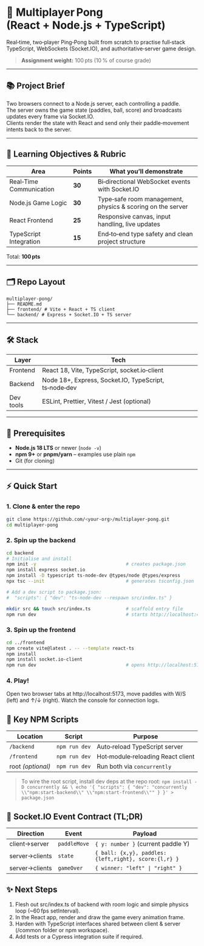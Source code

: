 # 🏓 Multiplayer Pong (React + Node.js + TypeScript)

Real‑time, two‑player Ping‑Pong built from scratch to practise full‑stack TypeScript, WebSockets (Socket.IO), and authoritative‑server game design.

> **Assignment weight:** 100 pts (10 % of course grade)

---

## 📚 Project Brief
Two browsers connect to a Node.js server, each controlling a paddle.  
The server owns the game state (paddles, ball, score) and broadcasts updates every frame via Socket.IO.  
Clients render the state with React and send only their paddle‑movement intents back to the server.

---

## 🎯 Learning Objectives & Rubric

| Area | Points | What you’ll demonstrate |
|------|--------|--------------------------|
| Real‑Time Communication | **30** | Bi‑directional WebSocket events with Socket.IO |
| Node.js Game Logic | **30** | Type‑safe room management, physics & scoring on the server |
| React Frontend | **25** | Responsive canvas, input handling, live updates |
| TypeScript Integration | **15** | End‑to‑end type safety and clean project structure |

Total: **100 pts**

---

## 🗂 Repo Layout

```
multiplayer-pong/
├── README.md
├── frontend/ # Vite + React + TS client
└── backend/ # Express + Socket.IO + TS server
```

---

## 🛠 Stack

| Layer     | Tech                         |
|-----------|-----------------------------|
| Frontend  | React 18, Vite, TypeScript, socket.io‑client |
| Backend   | Node 18+, Express, Socket.IO, TypeScript, ts‑node‑dev |
| Dev tools | ESLint, Prettier, Vitest / Jest (optional) |

---

## 🚀 Prerequisites

* **Node.js 18 LTS** or newer (`node -v`)
* **npm 9+** or **pnpm/yarn** – examples use plain `npm`
* Git (for cloning)

---

## ⚡ Quick Start

### 1. Clone & enter the repo

```bash
git clone https://github.com/<your‑org>/multiplayer-pong.git
cd multiplayer-pong
```

### 2. Spin up the backend

```bash
cd backend
# Initialise and install
npm init -y                                 # creates package.json
npm install express socket.io
npm install -D typescript ts-node-dev @types/node @types/express
npx tsc --init                              # generates tsconfig.json

# Add a dev script to package.json:
#  "scripts": { "dev": "ts-node-dev --respawn src/index.ts" }

mkdir src && touch src/index.ts             # scaffold entry file
npm run dev                                 # starts http://localhost:4000
```

### 3. Spin up the frontend

```bash
cd ../frontend
npm create vite@latest . -- --template react-ts
npm install
npm install socket.io-client
npm run dev                                 # opens http://localhost:5173
```

### 4. Play!

Open two browser tabs at http://localhost:5173, move paddles with W/S (left) and ↑/↓ (right).
Watch the console for connection logs.

## 📝 Key NPM Scripts

| Location          | Script        | Purpose                           |
| ----------------- | ------------- | --------------------------------- |
| `/backend`        | `npm run dev` | Auto‑reload TypeScript server     |
| `/frontend`       | `npm run dev` | Hot‑module‑reloading React client |
| root *(optional)* | `npm run dev` | Run both via `concurrently`       |

> To wire the root script, install dev deps at the repo root:
`npm install -D concurrently && \ echo '{ "scripts": { "dev": "concurrently \\"npm:start-backend\\" \\"npm:start-frontend\\"" } }' > package.json`

## 📡 Socket.IO Event Contract (TL;DR)

| Direction      | Event        | Payload                                               |
| -------------- | ------------ | ----------------------------------------------------- |
| client→server  | `paddleMove` | `{ y: number }` (current paddle Y)                    |
| server→clients | `state`      | `{ ball: {x,y}, paddles: {left,right}, score:{l,r} }` |
| server→clients | `gameOver`   | `{ winner: "left" \| "right" }`                       |

## ✨ Next Steps

1. Flesh out src/index.ts of backend with room logic and simple physics loop (~60 fps setInterval).
2. In the React app, render <canvas> and draw the game every animation frame.
3. Harden with TypeScript interfaces shared between client & server (/common folder or npm workspace).
4. Add tests or a Cypress integration suite if required.
